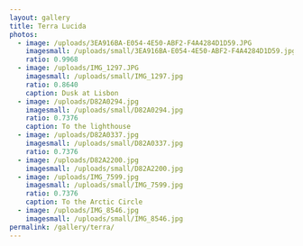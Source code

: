 ```yaml
---
layout: gallery
title: Terra Lucida
photos:
  - image: /uploads/3EA916BA-E054-4E50-ABF2-F4A4284D1D59.JPG
    imagesmall: /uploads/small/3EA916BA-E054-4E50-ABF2-F4A4284D1D59.jpg
    ratio: 0.9968
  - image: /uploads/IMG_1297.JPG
    imagesmall: /uploads/small/IMG_1297.jpg
    ratio: 0.8640
    caption: Dusk at Lisbon
  - image: /uploads/D82A0294.jpg
    imagesmall: /uploads/small/D82A0294.jpg
    ratio: 0.7376
    caption: To the lighthouse
  - image: /uploads/D82A0337.jpg
    imagesmall: /uploads/small/D82A0337.jpg
    ratio: 0.7376
  - image: /uploads/D82A2200.jpg
    imagesmall: /uploads/small/D82A2200.jpg
  - image: /uploads/IMG_7599.jpg
    imagesmall: /uploads/small/IMG_7599.jpg
    ratio: 0.7376
    caption: To the Arctic Circle
  - image: /uploads/IMG_8546.jpg
    imagesmall: /uploads/small/IMG_8546.jpg
permalink: /gallery/terra/
---
```


